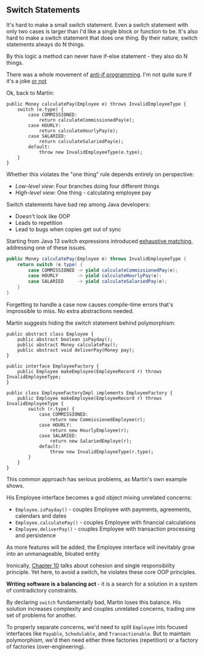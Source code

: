 ## Switch Statements

<div class="book-quote">
It's hard to make a small switch statement. Even a switch statement with only two cases is larger than I'd like a single block or function to be. It's also hard to make a switch statement that does one thing. By their nature, switch statements always do N things.
</div>

By this logic a method can never have if-else statement - they also do N things.

There was a whole movement of [anti-if programming](https://www.antiifprogramming.com/about-the-anti-if.php).
I'm not quite sure if it's a joke [or not](https://en.algorithmica.org/hpc/pipelining/branchless/)

Ok, back to Martin:

<div class="book-quote">
<pre><code class="language-java">public Money calculatePay(Employee e) throws InvalidEmployeeType {
    switch (e.type) {
        case COMMISSIONED:
            return calculateCommissionedPay(e);
        case HOURLY:
            return calculateHourlyPay(e);
        case SALARIED:
            return calculateSalariedPay(e);
        default:
            throw new InvalidEmployeeType(e.type);
    }
}
</code></pre>
</div>

Whether this violates the "one thing" rule depends entirely on perspective:
- *Low-level view*: Four branches doing four different things 
- *High-level view*: One thing - calculating employee pay

Switch statements have bad rep among Java developers:
* Doesn't look like OOP
* Leads to repetition
* Lead to bugs when copies get out of sync 

Starting from Java 13 switch expressions introduced [exhaustive matching](https://openjdk.org/jeps/354), addressing one of these issues.

```java
public Money calculatePay(Employee e) throws InvalidEmployeeType {
    return switch (e.type) {
        case COMMISSIONED -> yield calculateCommissionedPay(e);
        case HOURLY       -> yield calculateHourlyPay(e);
        case SALARIED     -> yield calculateSalariedPay(e);
    }
}
```
Forgetting to handle a case now causes compile-time errors that's improssible to miss. No extra abstractions needed.

Martin suggests hiding the switch statement behind polymorphism:

<div class="book-quote">
<pre><code class="language-java">public abstract class Employee {
    public abstract boolean isPayday();
    public abstract Money calculatePay();
    public abstract void deliverPay(Money pay);
}
&nbsp;
public interface EmployeeFactory {
    public Employee makeEmployee(EmployeeRecord r) throws InvalidEmployeeType;
}
&nbsp;
public class EmployeeFactoryImpl implements EmployeeFactory {
    public Employee makeEmployee(EmployeeRecord r) throws InvalidEmployeeType {
        switch (r.type) {
            case COMMISSIONED:
                return new CommissionedEmployee(r);
            case HOURLY:
                return new HourlyEmployee(r);
            case SALARIED:
                return new SalariedEmploye(r);
            default:
                throw new InvalidEmployeeType(r.type);
        }
    }
}
</code></pre>
</div>

This common approach has serious problems, as Martin's own example shows.

His Employee interface becomes a god object mixing unrelated concerns:
- `Employee.isPayday()` - couples Employee with payments, agreements, calendars and dates
- `Employee.calculatePay()` - couples Employee with financial calculations 
- `Employee.deliverPay()` - couples Employee with transaction processing and persistence

As more features will be added, the Employee interface will inevitably grow into an unmanageable, bloated entity 

Ironically, [Chapter 10](./chapter_10.html) talks about cohesion and single responsibility principle.
Yet here, to avoid a switch, he violates these core OOP principles.

<div class="subtle-paragraph">
<b> Writing software is a balancing act </b> - it is a search for a solution in a system of contradictory constraints.
</div>

By declaring `switch` fundamentally bad, Martin loses this balance. His solution increases complexity and couples unrelated concerns, trading one set of problems for another.

To properly separate concerns, we'd need to split `Employee` into focused interfaces like `Payable`, `Schedulable`, and `Transactionable`. 
But to maintain polymorphism, we'd then need either three factories (repetition) or a factory of factories (over-engineering).

